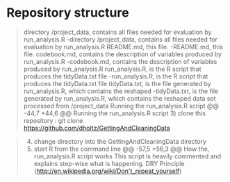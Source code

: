 Repository structure
====================
> directory /project_data, contains all files needed for evaluation by run_analysis.R
> -directory /project_data, contains all files needed for evaluation by run_analysis.R
> README.md, this file.
> -README.md, this file.
> codebook.md, contains the description of variables produced by run_analysis.R
> -codebook.md, contains the description of variables produced by run_analysis.R
> run_analysis.R, is the R script that produces the tidyData.txt file 
> -run_analysis.R, is the R script that produces the tidyData.txt file 
> tidyData.txt, is the file generated by run_analysis.R, which contains the reshaped
> -tidyData.txt, is the file generated by run_analysis.R, which contains the reshaped
> data set processed from /project_data
Running the run_analysis.R script
@@ -44,7 +44,6 @@ Running the run_analysis.R script
> 3) clone this repository : git clone https://github.com/dholtz/GettingAndCleaningData

> 4) change directory into the GettingAndCleaningData directory
> 5) start R from the command line
@@ -57,5 +56,3 @@ How the, run_analysis.R script works
> This script is heavily commented and explains step-wise what is happening.
> DRY Principle (http://en.wikipedia.org/wiki/Don't_repeat_yourself)

